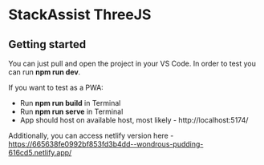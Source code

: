 # StackAssist ThreeJS



## Getting started

You can just pull and open the project in your VS Code. In order to test you can run **npm run dev**.

If you want to test as a PWA:
- Run **npm run build** in Terminal
- Run **npm run serve** in Terminal
- App should host on available host, most likely - http://localhost:5174/

Additionally, you can access netlify version here - https://665638fe0992bf853fd3b4dd--wondrous-pudding-616cd5.netlify.app/


